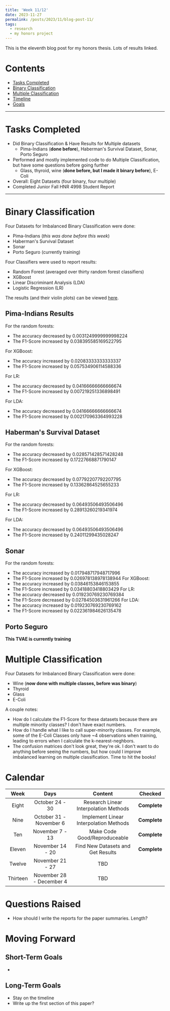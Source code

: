 ```yaml
---
title: 'Week 11/12'
date: 2023-11-27
permalink: /posts/2023/11/blog-post-11/
tags:
  - research
  - my honors project
---
```


This is the eleventh blog post for my honors thesis. Lots of results linked.

# Contents

- [Tasks Completed](#tasks)
- [Binary Classification](#binary)
- [Multiple Classification](#multiple)
- [Timeline](#calendar)
- [Goals](#moving)


---


<a name="tasks"></a>
# Tasks Completed 
- Did Binary Classification & Have Results for Multiple datasets
  - Pima-Indians (**done before**), Haberman's Survival Dataset, Sonar, Porto Seguro
- Performed and mostly implemented code to do Multiple Classification, but have some questions before going further
  - Glass, thyroid, wine (**done before, but I made it binary before**), E-Coli
- Overall: Eight Datasets (four binary, four multiple)
- Completed Junior Fall HNR 4998 Student Report 



---


<a name="binary"></a>
# Binary Classification

Four Datasets for Imbalanced Binary Classification were done:
- Pima-Indians (*this was done before this week*)
- Haberman's Survival Dataset
- Sonar
- Porto Seguro (currently training)

Four Classifiers were used to report results:
- Random Forest (averaged over thirty random forest classifiers)
- XGBoost
- Linear Discriminant Analysis (LDA)
- Logistic Regression (LR)

The results (and their violin plots) can be viewed [here](https://docs.google.com/document/d/1MjtnC1FCx61PJLp4J25m52Z3pYPaRkOBMU0m0PKqzaE/edit?usp=sharing). 

## Pima-Indians Results
For the random forests: 
  - The accuracy decreased by 0.0031249999999998224
  - The F1-Score increased by 0.038395585169522795
    
For XGBoost:
  - The accuracy increased by 0.02083333333333337
  - The F1-Score increased by 0.057534906114588336
    
For LR:
  - The accuracy decreased by 0.04166666666666674
  - The F1-Score increased by 0.007219251336898491
    
For LDA:
  - The accuracy decreased by 0.04166666666666674
  - The F1-Score increased by 0.002170963364993228


## Haberman's Survival Dataset
For the random forests: 
  - The accuracy decreased by 0.028571428571428248
  - The F1-Score increased by 0.17227668871790147

For XGBoost:
  - The accuracy decreased by 0.07792207792207795
  - The F1-Score increased by 0.13362864525655233
 
For LR:
  - The accuracy decreased by 0.06493506493506496
  - The F1-Score increased by 0.28913260219341974

For LDA:
  - The accuracy decreased by 0.06493506493506496
  - The F1-Score increased by 0.24011299435028247


## Sonar
For the random forests: 
  - The accuracy increased by 0.017948717948717996 
  - The F1-Score increased by 0.026978138978138944
For XGBoost:
  - The accuracy increased by 0.03846153846153855 
  - The F1-Score increased by 0.03418803418803429
For LR:
  - The accuracy decreased by 0.019230769230769384 
  - The F1-Score decreased by 0.02784503631961266
For LDA:
  - The accuracy increased by 0.019230769230769162 
  - The F1-Score increased by 0.022361984626135478

## Porto Seguro
**This TVAE is currently training**




<a name="multiple"></a>
# Multiple Classification
Four Datasets for Imbalanced Binary Classification were done:
- Wine (**now done with multiple classes, before was binary**)
- Thyroid
- Glass
- E-Coli

A couple notes:
- How do I calculate the F1-Score for these datasets because there are multiple minority classes? I don't have exact numbers.
- How do I handle what I like to call super-minority classes. For example, some of the E-Coli Classes only have ~4 observations when training, leading to errors when I calculate the k-nearest-neghbors. 
- The confusion matrices don't look great, they're ok. I don't want to do anything before seeing the numbers, but how could I improve imbalanced learning on multiple classification. Time to hit the books!




<a name="calendar"></a>
# Calendar

| Week | Days    | Content    | Checked |
| :---:   | :---: | :---: | :---: |
| Eight | October 24 - 30   | Research Linear Interpolation Methods   | **Complete** | 
| Nine | October 31 - November 6   | Implement Linear Interpolation Methods   | **Complete** |
| Ten | November 7 - 13   | Make Code Good/Reproduceable   | **Complete** |
| Eleven | November 14 - 20   | Find New Datasets and Get Results  | **Complete** |
| Twelve | November 21 - 27   | TBD  | |
| Thirteen | November 28 - December 4   | TBD   | |





<a name="questions"></a>
# Questions Raised
- How should I write the reports for the paper summaries. Length?


<a name="moving"></a>
# Moving Forward

## Short-Term Goals
- 


## Long-Term Goals
- Stay on the timeline
- Write up the first section of this paper?
